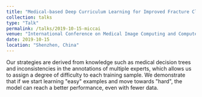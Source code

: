 ```yaml
---
title: "Medical-based Deep Curriculum Learning for Improved Fracture Classification"
collection: talks
type: "Talk"
permalink: /talks/2019-10-15-miccai
venue: "International Conference on Medical Image Computing and Computer Assisted Interventions – MICCAI"
date: 2019-10-15
location: "Shenzhen, China"
---
```


Our strategies are derived from knowledge such as medical decision trees and inconsistencies in the annotations of multiple experts, which allows us to assign a degree of difficulty to each training sample. We demonstrate that if we start learning "easy" examples and move towards "hard", the model can reach a better performance, even with fewer data.